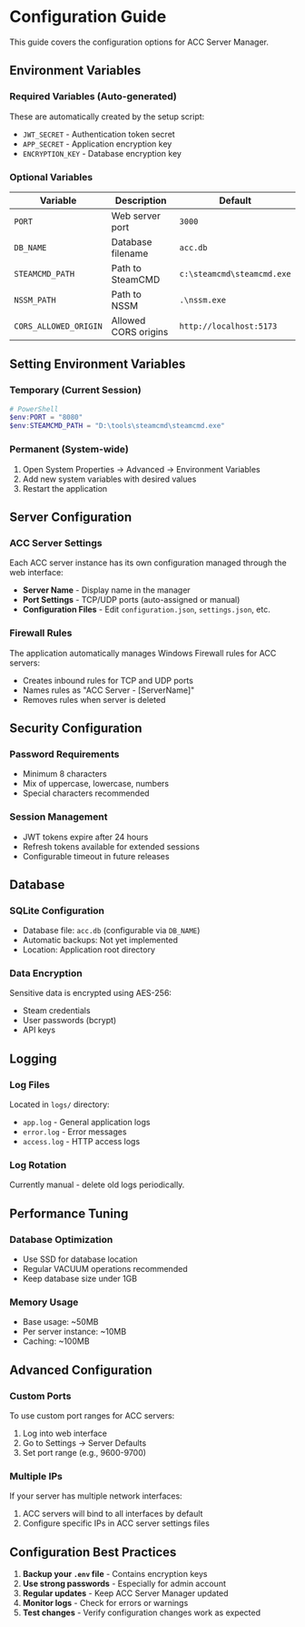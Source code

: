# Configuration Guide

This guide covers the configuration options for ACC Server Manager.

## Environment Variables

### Required Variables (Auto-generated)

These are automatically created by the setup script:

- `JWT_SECRET` - Authentication token secret
- `APP_SECRET` - Application encryption key
- `ENCRYPTION_KEY` - Database encryption key

### Optional Variables

| Variable | Description | Default |
|----------|-------------|---------|
| `PORT` | Web server port | `3000` |
| `DB_NAME` | Database filename | `acc.db` |
| `STEAMCMD_PATH` | Path to SteamCMD | `c:\steamcmd\steamcmd.exe` |
| `NSSM_PATH` | Path to NSSM | `.\nssm.exe` |
| `CORS_ALLOWED_ORIGIN` | Allowed CORS origins | `http://localhost:5173` |

## Setting Environment Variables

### Temporary (Current Session)

```powershell
# PowerShell
$env:PORT = "8080"
$env:STEAMCMD_PATH = "D:\tools\steamcmd\steamcmd.exe"
```

### Permanent (System-wide)

1. Open System Properties → Advanced → Environment Variables
2. Add new system variables with desired values
3. Restart the application

## Server Configuration

### ACC Server Settings

Each ACC server instance has its own configuration managed through the web interface:

- **Server Name** - Display name in the manager
- **Port Settings** - TCP/UDP ports (auto-assigned or manual)
- **Configuration Files** - Edit `configuration.json`, `settings.json`, etc.

### Firewall Rules

The application automatically manages Windows Firewall rules for ACC servers:

- Creates inbound rules for TCP and UDP ports
- Names rules as "ACC Server - [ServerName]"
- Removes rules when server is deleted

## Security Configuration

### Password Requirements

- Minimum 8 characters
- Mix of uppercase, lowercase, numbers
- Special characters recommended

### Session Management

- JWT tokens expire after 24 hours
- Refresh tokens available for extended sessions
- Configurable timeout in future releases

## Database

### SQLite Configuration

- Database file: `acc.db` (configurable via `DB_NAME`)
- Automatic backups: Not yet implemented
- Location: Application root directory

### Data Encryption

Sensitive data is encrypted using AES-256:

- Steam credentials
- User passwords (bcrypt)
- API keys

## Logging

### Log Files

Located in `logs/` directory:

- `app.log` - General application logs
- `error.log` - Error messages
- `access.log` - HTTP access logs

### Log Rotation

Currently manual - delete old logs periodically.

## Performance Tuning

### Database Optimization

- Use SSD for database location
- Regular VACUUM operations recommended
- Keep database size under 1GB

### Memory Usage

- Base usage: ~50MB
- Per server instance: ~10MB
- Caching: ~100MB

## Advanced Configuration

### Custom Ports

To use custom port ranges for ACC servers:

1. Log into web interface
2. Go to Settings → Server Defaults
3. Set port range (e.g., 9600-9700)

### Multiple IPs

If your server has multiple network interfaces:

1. ACC servers will bind to all interfaces by default
2. Configure specific IPs in ACC server settings files

## Configuration Best Practices

1. **Backup your `.env` file** - Contains encryption keys
2. **Use strong passwords** - Especially for admin account
3. **Regular updates** - Keep ACC Server Manager updated
4. **Monitor logs** - Check for errors or warnings
5. **Test changes** - Verify configuration changes work as expected